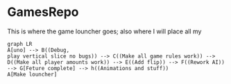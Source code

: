 # GamesRepo
This is where the game louncher goes; also where I will place all my 
```mermaid
graph LR
A[uno] --> B((Debug, 
play vertical slice no bugs)) --> C((Make all game rules work)) --> D((Make all player amounts work)) --> E((Add flip)) --> F((Rework AI)) --> G[Feture complete] --> h((Animations and stuff))
A[Make louncher]
```
